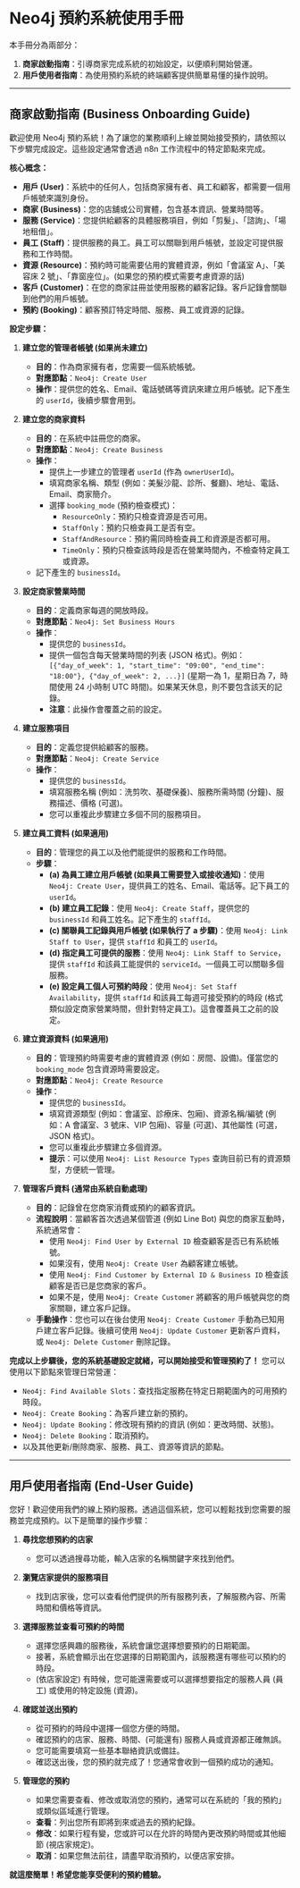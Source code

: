 # Neo4j 預約系統使用手冊

本手冊分為兩部分：

1.  **商家啟動指南**：引導商家完成系統的初始設定，以便順利開始營運。
2.  **用戶使用者指南**：為使用預約系統的終端顧客提供簡單易懂的操作說明。

---

## 商家啟動指南 (Business Onboarding Guide)

歡迎使用 Neo4j 預約系統！為了讓您的業務順利上線並開始接受預約，請依照以下步驟完成設定。這些設定通常會透過 n8n 工作流程中的特定節點來完成。

**核心概念：**

*   **用戶 (User)**：系統中的任何人，包括商家擁有者、員工和顧客，都需要一個用戶帳號來識別身份。
*   **商家 (Business)**：您的店舖或公司實體，包含基本資訊、營業時間等。
*   **服務 (Service)**：您提供給顧客的具體服務項目，例如「剪髮」、「諮詢」、「場地租借」。
*   **員工 (Staff)**：提供服務的員工。員工可以關聯到用戶帳號，並設定可提供服務和工作時間。
*   **資源 (Resource)**：預約時可能需要佔用的實體資源，例如「會議室 A」、「美容床 2 號」、「靠窗座位」。(如果您的預約模式需要考慮資源的話)
*   **客戶 (Customer)**：在您的商家註冊並使用服務的顧客記錄。客戶記錄會關聯到他們的用戶帳號。
*   **預約 (Booking)**：顧客預訂特定時間、服務、員工或資源的記錄。

**設定步驟：**

1.  **建立您的管理者帳號 (如果尚未建立)**
    *   **目的**：作為商家擁有者，您需要一個系統帳號。
    *   **對應節點**：`Neo4j: Create User`
    *   **操作**：提供您的姓名、Email、電話號碼等資訊來建立用戶帳號。記下產生的 `userId`，後續步驟會用到。

2.  **建立您的商家資料**
    *   **目的**：在系統中註冊您的商家。
    *   **對應節點**：`Neo4j: Create Business`
    *   **操作**：
        *   提供上一步建立的管理者 `userId` (作為 `ownerUserId`)。
        *   填寫商家名稱、類型 (例如：美髮沙龍、診所、餐廳)、地址、電話、Email、商家簡介。
        *   選擇 `booking_mode` (預約檢查模式)：
            *   `ResourceOnly`：預約只檢查資源是否可用。
            *   `StaffOnly`：預約只檢查員工是否有空。
            *   `StaffAndResource`：預約需同時檢查員工和資源是否都可用。
            *   `TimeOnly`：預約只檢查該時段是否在營業時間內，不檢查特定員工或資源。
    *   記下產生的 `businessId`。

3.  **設定商家營業時間**
    *   **目的**：定義商家每週的開放時段。
    *   **對應節點**：`Neo4j: Set Business Hours`
    *   **操作**：
        *   提供您的 `businessId`。
        *   提供一個包含每天營業時間的列表 (JSON 格式)。例如：`[{"day_of_week": 1, "start_time": "09:00", "end_time": "18:00"}, {"day_of_week": 2, ...}]` (星期一為 1，星期日為 7，時間使用 24 小時制 UTC 時間)。如果某天休息，則不要包含該天的記錄。
        *   **注意**：此操作會覆蓋之前的設定。

4.  **建立服務項目**
    *   **目的**：定義您提供給顧客的服務。
    *   **對應節點**：`Neo4j: Create Service`
    *   **操作**：
        *   提供您的 `businessId`。
        *   填寫服務名稱 (例如：洗剪吹、基礎保養)、服務所需時間 (分鐘)、服務描述、價格 (可選)。
        *   您可以重複此步驟建立多個不同的服務項目。

5.  **建立員工資料 (如果適用)**
    *   **目的**：管理您的員工以及他們能提供的服務和工作時間。
    *   **步驟**：
        *   **(a) 為員工建立用戶帳號 (如果員工需要登入或接收通知)**：使用 `Neo4j: Create User`，提供員工的姓名、Email、電話等。記下員工的 `userId`。
        *   **(b) 建立員工記錄**：使用 `Neo4j: Create Staff`，提供您的 `businessId` 和員工姓名。記下產生的 `staffId`。
        *   **(c) 關聯員工記錄與用戶帳號 (如果執行了 a 步驟)**：使用 `Neo4j: Link Staff to User`，提供 `staffId` 和員工的 `userId`。
        *   **(d) 指定員工可提供的服務**：使用 `Neo4j: Link Staff to Service`，提供 `staffId` 和該員工能提供的 `serviceId`。一個員工可以關聯多個服務。
        *   **(e) 設定員工個人可預約時段**：使用 `Neo4j: Set Staff Availability`，提供 `staffId` 和該員工每週可接受預約的時段 (格式類似設定商家營業時間，但針對特定員工)。這會覆蓋員工之前的設定。

6.  **建立資源資料 (如果適用)**
    *   **目的**：管理預約時需要考慮的實體資源 (例如：房間、設備)。僅當您的 `booking_mode` 包含資源時需要設定。
    *   **對應節點**：`Neo4j: Create Resource`
    *   **操作**：
        *   提供您的 `businessId`。
        *   填寫資源類型 (例如：會議室、診療床、包廂)、資源名稱/編號 (例如：A 會議室、3 號床、VIP 包廂)、容量 (可選)、其他屬性 (可選，JSON 格式)。
        *   您可以重複此步驟建立多個資源。
        *   **提示**：可以使用 `Neo4j: List Resource Types` 查詢目前已有的資源類型，方便統一管理。

7.  **管理客戶資料 (通常由系統自動處理)**
    *   **目的**：記錄曾在您商家消費或預約的顧客資訊。
    *   **流程說明**：當顧客首次透過某個管道 (例如 Line Bot) 與您的商家互動時，系統通常會：
        *   使用 `Neo4j: Find User by External ID` 檢查顧客是否已有系統帳號。
        *   如果沒有，使用 `Neo4j: Create User` 為顧客建立帳號。
        *   使用 `Neo4j: Find Customer by External ID & Business ID` 檢查該顧客是否已是您商家的客戶。
        *   如果不是，使用 `Neo4j: Create Customer` 將顧客的用戶帳號與您的商家關聯，建立客戶記錄。
    *   **手動操作**：您也可以在後台使用 `Neo4j: Create Customer` 手動為已知用戶建立客戶記錄。後續可使用 `Neo4j: Update Customer` 更新客戶資料，或 `Neo4j: Delete Customer` 刪除記錄。

**完成以上步驟後，您的系統基礎設定就緒，可以開始接受和管理預約了！** 您可以使用以下節點來管理日常營運：

*   `Neo4j: Find Available Slots`：查找指定服務在特定日期範圍內的可用預約時段。
*   `Neo4j: Create Booking`：為客戶建立新的預約。
*   `Neo4j: Update Booking`：修改現有預約的資訊 (例如：更改時間、狀態)。
*   `Neo4j: Delete Booking`：取消預約。
*   以及其他更新/刪除商家、服務、員工、資源等資訊的節點。

---

## 用戶使用者指南 (End-User Guide)

您好！歡迎使用我們的線上預約服務。透過這個系統，您可以輕鬆找到您需要的服務並完成預約。以下是簡單的操作步驟：

1.  **尋找您想預約的店家**
    *   您可以透過搜尋功能，輸入店家的名稱關鍵字來找到他們。

2.  **瀏覽店家提供的服務項目**
    *   找到店家後，您可以查看他們提供的所有服務列表，了解服務內容、所需時間和價格等資訊。

3.  **選擇服務並查看可預約的時間**
    *   選擇您感興趣的服務後，系統會讓您選擇想要預約的日期範圍。
    *   接著，系統會顯示出在您選擇的日期範圍內，該服務還有哪些可以預約的時段。
    *   (依店家設定) 有時候，您可能還需要或可以選擇想要指定的服務人員 (員工) 或使用的特定設施 (資源)。

4.  **確認並送出預約**
    *   從可預約的時段中選擇一個您方便的時間。
    *   確認預約的店家、服務、時間、(可能還有) 服務人員或資源都正確無誤。
    *   您可能需要填寫一些基本聯絡資訊或備註。
    *   確認送出後，您的預約就完成了！您通常會收到一個預約成功的通知。

5.  **管理您的預約**
    *   如果您需要查看、修改或取消您的預約，通常可以在系統的「我的預約」或類似區域進行管理。
    *   **查看**：列出您所有即將到來或過去的預約紀錄。
    *   **修改**：如果行程有變，您或許可以在允許的時間內更改預約時間或其他細節 (視店家規定)。
    *   **取消**：如果您無法前往，請盡早取消預約，以便店家安排。

**就這麼簡單！希望您能享受便利的預約體驗。**
